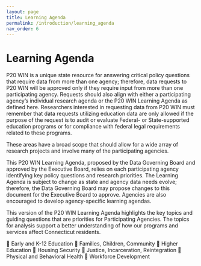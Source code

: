 ```yaml
---
layout: page
title: Learning Agenda
permalink: /introduction/learning_agenda
nav_order: 6
---
```


# Learning Agenda

P20 WIN is a unique state resource for answering critical policy questions that require data from more than one agency; therefore, data requests to P20 WIN will be approved only if they require input from more than one participating agency. Requests should also align with either a participating agency’s individual research agenda or the P20 WIN Learning Agenda as defined here. Researchers interested in requesting data from P20 WIN must remember that data requests utilizing education data are only allowed if the purpose of the request is to audit or evaluate Federal- or State-supported education programs or for compliance with federal legal requirements related to these programs.

These areas have a broad scope that should allow for a wide array of research projects and involve many of the participating agencies.

This P20 WIN Learning Agenda, proposed by the Data Governing Board and approved by the Executive Board, relies on each participating agency identifying key policy questions and research priorities. The Learning Agenda is subject to change as state and agency data needs evolve; therefore, the Data Governing Board may propose changes to this document for the Executive Board to approve. Agencies are also encouraged to develop agency-specific learning agendas.

This version of the P20 WIN Learning Agenda highlights the key topics and guiding questions that are priorities for Participating Agencies. The topics for analysis support a better understanding of how our programs and services affect Connecticut residents. 

	Early and K-12 Education
	Families, Children, Community
	Higher Education
	Housing Security
	Justice, Incarceration, Reintegration
	Physical and Behavioral Health
	Workforce Development
